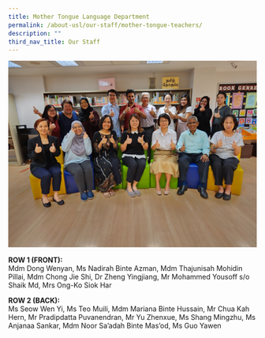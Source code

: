 ```yaml
---
title: Mother Tongue Language Department
permalink: /about-usl/our-staff/mother-tongue-teachers/
description: ""
third_nav_title: Our Staff
---
```

<img src="/images/2023%20Photos/Staff%20Photo/mt%20department%20.jpg">
<p><strong>ROW 1 (FRONT):</strong><br>Mdm Dong Wenyan, Ms Nadirah Binte Azman, Mdm Thajunisah Mohidin Pillai, Mdm Chong Jie Shi, Dr Zheng Yingjiang, Mr Mohammed Yousoff s/o Shaik Md, Mrs Ong-Ko Siok Har
</p> 
<p><strong>ROW 2 (BACK):</strong><br>Ms Seow Wen Yi, Ms Teo Muili, Mdm Mariana Binte Hussain, Mr Chua Kah Hern, Mr Pradipdatta Puvanendran, Mr Yu Zhenxue, Ms Shang Mingzhu, Ms Anjanaa Sankar, Mdm Noor Sa’adah Binte Mas’od, Ms Guo Yawen</p>